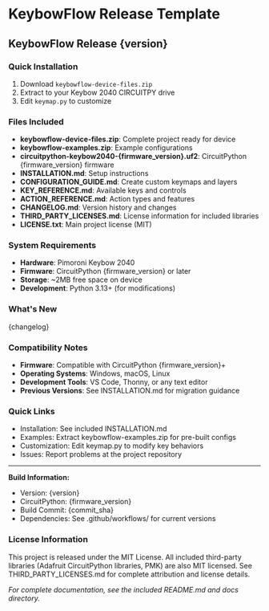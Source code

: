 # KeybowFlow Release Template

## KeybowFlow Release {version}

### Quick Installation

1. Download `keybowflow-device-files.zip`
2. Extract to your Keybow 2040 CIRCUITPY drive
3. Edit `keymap.py` to customize

### Files Included

- **keybowflow-device-files.zip**: Complete project ready for device
- **keybowflow-examples.zip**: Example configurations  
- **circuitpython-keybow2040-{firmware_version}.uf2**: CircuitPython {firmware_version} firmware
- **INSTALLATION.md**: Setup instructions
- **CONFIGURATION_GUIDE.md**: Create custom keymaps and layers
- **KEY_REFERENCE.md**: Available keys and controls  
- **ACTION_REFERENCE.md**: Action types and features
- **CHANGELOG.md**: Version history and changes
- **THIRD_PARTY_LICENSES.md**: License information for included libraries
- **LICENSE.txt**: Main project license (MIT)

### System Requirements

- **Hardware**: Pimoroni Keybow 2040
- **Firmware**: CircuitPython {firmware_version} or later
- **Storage**: ~2MB free space on device
- **Development**: Python 3.13+ (for modifications)

### What's New

{changelog}

### Compatibility Notes

- **Firmware**: Compatible with CircuitPython {firmware_version}+
- **Operating Systems**: Windows, macOS, Linux  
- **Development Tools**: VS Code, Thonny, or any text editor
- **Previous Versions**: See INSTALLATION.md for migration guidance

### Quick Links

- Installation: See included INSTALLATION.md
- Examples: Extract keybowflow-examples.zip for pre-built configs
- Customization: Edit keymap.py to modify key behaviors
- Issues: Report problems at the project repository

---

**Build Information:**

- Version: {version}
- CircuitPython: {firmware_version}
- Build Commit: {commit_sha}
- Dependencies: See .github/workflows/ for current versions

### License Information

This project is released under the MIT License. All included third-party libraries (Adafruit CircuitPython libraries, PMK) are also MIT licensed. See THIRD_PARTY_LICENSES.md for complete attribution and license details.

*For complete documentation, see the included README.md and docs directory.*
